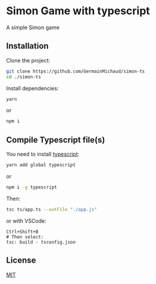 # Simon Game with typescript

A simple Simon game

## Installation

Clone the project:

```bash
git clone https://github.com/GermainMichaud/simon-ts
cd ./simon-ts
```

Install dependencies:

```bash
yarn
```

or

```bash
npm i
```

## Compile Typescript file(s)

You need to install [typescript](https://github.com/Microsoft/TypeScript):

```bash
yarn add global typescript
```

or

```bash
npm i -g typescript
```

Then:

```bash
tsc ts/app.ts --outFile "./app.js"
```

or with VSCode:

```
Ctrl+Shift+B
# Then select:
tsc: build - tsconfig.json

```

## License

[MIT](https://choosealicense.com/licenses/mit/)
